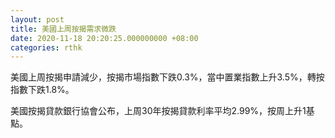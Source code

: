```yaml
---
layout: post
title: 美國上周按揭需求微跌
date: 2020-11-18 20:20:25.000000000 +08:00
categories: rthk
---
```


美國上周按揭申請減少，按揭市場指數下跌0.3%，當中置業指數上升3.5%，轉按指數下跌1.8%。

美國按揭貸款銀行協會公布，上周30年按揭貸款利率平均2.99%，按周上升1基點。
